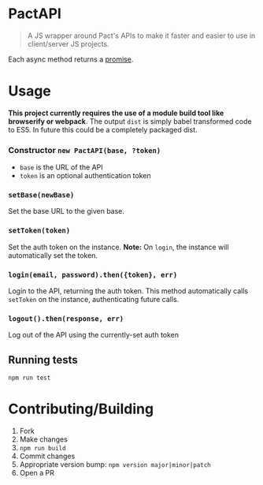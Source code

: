 PactAPI
=======

> A JS wrapper around Pact's APIs to make it faster and easier to use in client/server JS projects.

Each async method returns a [promise](http://www.html5rocks.com/en/tutorials/es6/promises/).


Usage
=====

**This project currently requires the use of a module build tool like browserify or webpack**. The output `dist` is simply babel transformed code to ES5. In future this could be a completely packaged dist.

### Constructor `new PactAPI(base, ?token)`

- `base` is the URL of the API
- `token` is an optional authentication token

### `setBase(newBase)`

Set the base URL to the given base.

### `setToken(token)`

Set the auth token on the instance. **Note:** On `login`, the instance will automatically set the token.

### `login(email, password).then({token}, err)`

Login to the API, returning the auth token. This method automatically calls `setToken` on the instance, authenticating future calls.

### `logout().then(response, err)`

Log out of the API using the currently-set auth token


Running tests
-------------

`npm run test`


Contributing/Building
=====================

1. Fork
1. Make changes
1. `npm run build`
1. Commit changes
1. Appropriate version bump: `npm version major|minor|patch`
1. Open a PR
